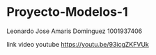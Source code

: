 # Proyecto-Modelos-1

Leonardo Jose Amaris Dominguez 1001937406

link video youtube
https://youtu.be/93icgZKFVUk